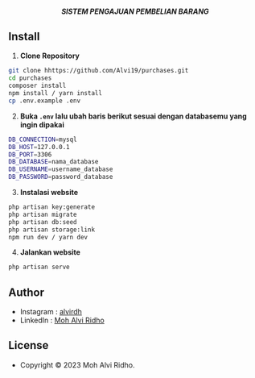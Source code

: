<h5 align="center">SISTEM PENGAJUAN PEMBELIAN BARANG</h5>

## Install

1. **Clone Repository**

```bash
git clone hhttps://github.com/Alvi19/purchases.git
cd purchases
composer install
npm install / yarn install
cp .env.example .env
```

2. **Buka `.env` lalu ubah baris berikut sesuai dengan databasemu yang ingin dipakai**

```bash
DB_CONNECTION=mysql
DB_HOST=127.0.0.1
DB_PORT=3306
DB_DATABASE=nama_database
DB_USERNAME=username_database
DB_PASSWORD=password_database
```

3. **Instalasi website**

```bash
php artisan key:generate
php artisan migrate
php artisan db:seed
php artisan storage:link
npm run dev / yarn dev
```

4. **Jalankan website**

```bash
php artisan serve
```

## Author

-   Instagram : <a href="https://www.instagram.com/alvirdh/"> alvirdh</a>
-   LinkedIn : <a href="https://www.linkedin.com/in/mohalviridho/"> Moh Alvi Ridho</a>

## License

-   Copyright © 2023 Moh Alvi Ridho.
